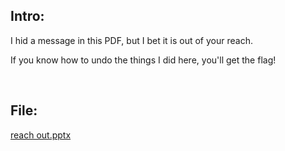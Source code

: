 ## Intro:

I hid a message in this PDF, but I bet it is out of your reach. <br/>

If you know how to undo the things I did here, you'll get the flag! <br/>

<br/>

## File:

[reach out.pptx](https://github.com/ChronosPK/Sibiu_Academic_CTF/files/10328939/reach.out.pptx)
